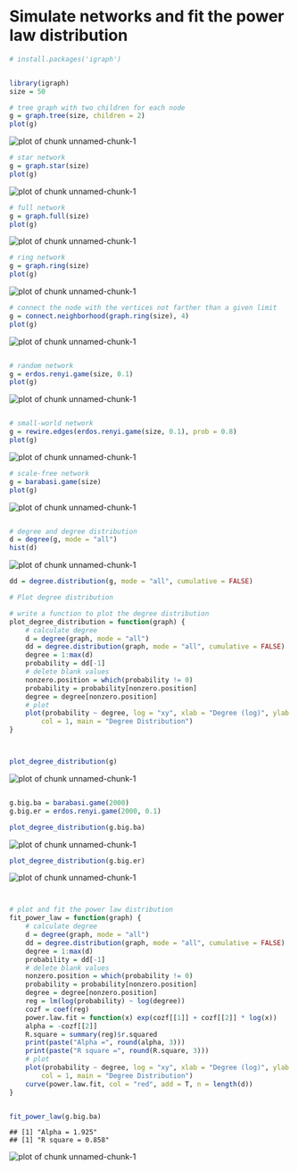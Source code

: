 Simulate networks and fit the power law distribution
========================================================



```r
# install.packages('igraph')


library(igraph)
size = 50

# tree graph with two children for each node
g = graph.tree(size, children = 2)
plot(g)
```

![plot of chunk unnamed-chunk-1](figure/unnamed-chunk-11.png) 

```r
# star network
g = graph.star(size)
plot(g)
```

![plot of chunk unnamed-chunk-1](figure/unnamed-chunk-12.png) 

```r
# full network
g = graph.full(size)
plot(g)
```

![plot of chunk unnamed-chunk-1](figure/unnamed-chunk-13.png) 

```r
# ring network
g = graph.ring(size)
plot(g)
```

![plot of chunk unnamed-chunk-1](figure/unnamed-chunk-14.png) 

```r
# connect the node with the vertices not farther than a given limit
g = connect.neighborhood(graph.ring(size), 4)
plot(g)
```

![plot of chunk unnamed-chunk-1](figure/unnamed-chunk-15.png) 

```r

# random network
g = erdos.renyi.game(size, 0.1)
plot(g)
```

![plot of chunk unnamed-chunk-1](figure/unnamed-chunk-16.png) 

```r

# small-world network
g = rewire.edges(erdos.renyi.game(size, 0.1), prob = 0.8)
plot(g)
```

![plot of chunk unnamed-chunk-1](figure/unnamed-chunk-17.png) 

```r
# scale-free network
g = barabasi.game(size)
plot(g)
```

![plot of chunk unnamed-chunk-1](figure/unnamed-chunk-18.png) 

```r

# degree and degree distribution
d = degree(g, mode = "all")
hist(d)
```

![plot of chunk unnamed-chunk-1](figure/unnamed-chunk-19.png) 

```r
dd = degree.distribution(g, mode = "all", cumulative = FALSE)

# Plot degree distribution

# write a function to plot the degree distribution
plot_degree_distribution = function(graph) {
    # calculate degree
    d = degree(graph, mode = "all")
    dd = degree.distribution(graph, mode = "all", cumulative = FALSE)
    degree = 1:max(d)
    probability = dd[-1]
    # delete blank values
    nonzero.position = which(probability != 0)
    probability = probability[nonzero.position]
    degree = degree[nonzero.position]
    # plot
    plot(probability ~ degree, log = "xy", xlab = "Degree (log)", ylab = "Probability (log)", 
        col = 1, main = "Degree Distribution")
}



plot_degree_distribution(g)
```

![plot of chunk unnamed-chunk-1](figure/unnamed-chunk-110.png) 

```r

g.big.ba = barabasi.game(2000)
g.big.er = erdos.renyi.game(2000, 0.1)

plot_degree_distribution(g.big.ba)
```

![plot of chunk unnamed-chunk-1](figure/unnamed-chunk-111.png) 

```r
plot_degree_distribution(g.big.er)
```

![plot of chunk unnamed-chunk-1](figure/unnamed-chunk-112.png) 

```r


# plot and fit the power law distribution
fit_power_law = function(graph) {
    # calculate degree
    d = degree(graph, mode = "all")
    dd = degree.distribution(graph, mode = "all", cumulative = FALSE)
    degree = 1:max(d)
    probability = dd[-1]
    # delete blank values
    nonzero.position = which(probability != 0)
    probability = probability[nonzero.position]
    degree = degree[nonzero.position]
    reg = lm(log(probability) ~ log(degree))
    cozf = coef(reg)
    power.law.fit = function(x) exp(cozf[[1]] + cozf[[2]] * log(x))
    alpha = -cozf[[2]]
    R.square = summary(reg)$r.squared
    print(paste("Alpha =", round(alpha, 3)))
    print(paste("R square =", round(R.square, 3)))
    # plot
    plot(probability ~ degree, log = "xy", xlab = "Degree (log)", ylab = "Probability (log)", 
        col = 1, main = "Degree Distribution")
    curve(power.law.fit, col = "red", add = T, n = length(d))
}


fit_power_law(g.big.ba)
```

```
## [1] "Alpha = 1.925"
## [1] "R square = 0.858"
```

![plot of chunk unnamed-chunk-1](figure/unnamed-chunk-113.png) 




